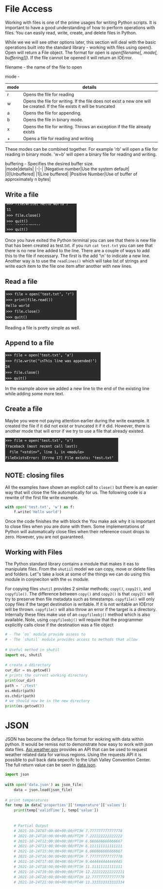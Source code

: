 
# File Access

Working with files is one of the prime usages for writing Python scripts. It is important to have a good understanding of how to perform operations with files.  You can easily read, write, create, and delete files in Python.

While we we will see other options later, this section will deal with the basic operations built into the standard library - working with files using open().  Open will return a File object. The format for open is *open(filename[, mode[, buffering]])*.  If the file cannot be opened it will return an IOError. 

filename - the name of the file to open

mode - 

|mode|details|
|-|-|
|r|Opens the file for reading|
|w|Opens the file for writing.  If the file does not exist a new one will be created.  If the file exists it will be truncated|
|a|Opens the file for appending. |
|b|Opens the file in binary mode.|
|x| Opens the file for writing.  Throws an exception if the file already exists|
|+|Opens a file for reading and writing

These modes can be combined together.  For example 'rb' will open a file for reading in binary mode.  'w+b' will open a binary file for reading and writing.

buffering - Specifies the desired buffer size.  
|mode|details|
|-|-|
|Negative number|Use the system default|
|0|Unbuffered|
|1|Line buffered|
|Positive Number|Use of buffer of approximately n bytes|

## Write a file
![File write example](file_write.jpg)

Once you have exited the Python terminal you can see that there is new file that has been created as test.txt.  if you run `cat test.txt` you can see that there is no new line added to the line.  There are a couple of ways to add this to the file if necessary.  The first is the add '\n' to indicate a new line. Another way is to use the `readlines()` which will take list of strings and write each item to the file one item after another with new lines.

## Read a file
![File read example](file_read.png)

Reading a file is pretty simple as well.

## Append to a file
![File append example](file_append.png)

In the example above we added a new line to the end of the existing line while adding some more text.

## Create a file
Maybe you were not paying attention earlier during the write example.  It created the file if it did not exist or truncated it if it did.  However, there is another mode that will error if we try to use a file that already existed.  

![File create error example](file_create_error.png)


## NOTE: closing files
All the examples have shown an explicit call to `close()` but there is an easier way that will close the file automatically for us.  The following code is a rewrite of the first file write example.

```Python
with open('test.txt', 'w') as f:
    f.write('Hello world')
```

Once the code finishes the with block the You make ask why it is important to close files when you are done with them.  Some implementations of Python will automatically close files when their reference count drops to zero.  However, you are not guaranteed.  

## Working with Files
The Python standard library contains a module that makes it eas to manipulate files.   From the `shutiil` model we can copy, move or delete files and folders.  Let''s take a look at some of the things we can do using this module in conjneciton  with the `os` module.

For copying files `shutil` provides 2 similar methods; `copy()`, `copy2()`, and `copyfile()`.  The difference between `copy()` and `copy2()` is that `copy2()` will try to preserve then file metadata such as timestamps.  `copyfile()` will only copy files if the target destination is writable.  If it is not writable an IOError will be thrown.  `copyfile()` will also throw an error if the target is a directory.  Internally these files make use of an `copyfileobj()` method which is also available. Note, using `copyfileobj()` will require that the programmer explicitly calls close if the destination was a file object

```Python
# - The `os` module provide assess to 
# - The `shutil` module provides access to methods that allow 

# Useful method in shutil
import os, shutil

# create a ddirectory
cur_dir = os.getcwd()
# prints the current working directory
print(cur_dir)          
path = './test'
os.mkdir(path)
os.chdir(path)
# we should now be in the new directory
print(os.getcwd())          
```

# JSON 
JSON has become the defaco file format for wokring with data within python.  It would be remiss not to demonstrate how easy to work with json data files.  [Api.weather.gov](https://www.weather.gov/documentation/services-web-api#/) provides an API that can be used to request weather related data for various regions.  Using the requests API it is possible to pull back data sepecifc to the Utah Valley Convention Center.  The full return value can be seen in [data.json](data.json).

```python
import json

with open('data.json') as json_file:
    data = json.load(json_file)

# print temperatures
for temp in data['properties']['temperature']['values']:
    print(temp['validTime'], temp['value'])


    # Partial Output
    # 2021-10-24T07:00:00+00:00/PT3H 7.777777777777778
    # 2021-10-24T10:00:00+00:00/PT2H 7.222222222222222
    # 2021-10-24T12:00:00+00:00/PT1H 6.666666666666667
    # 2021-10-24T13:00:00+00:00/PT2H 6.111111111111111
    # 2021-10-24T15:00:00+00:00/PT1H 6.666666666666667
    # 2021-10-24T16:00:00+00:00/PT1H 7.777777777777778
    # 2021-10-24T17:00:00+00:00/PT1H 9.444444444444445
    # 2021-10-24T18:00:00+00:00/PT1H 11.11111111111111
    # 2021-10-24T19:00:00+00:00/PT1H 12.222222222222221
    # 2021-10-24T20:00:00+00:00/PT1H 12.777777777777779
    # 2021-10-24T21:00:00+00:00/PT4H 13.333333333333334
```

